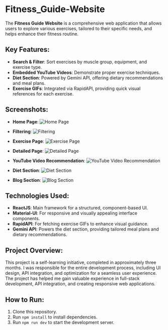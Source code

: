 # Fitness_Guide-Website

The **Fitness Guide Website** is a comprehensive web application that allows users to explore various exercises, tailored to their specific needs, and helps enhance their fitness routine.

## Key Features:
- **Search & Filter**: Sort exercises by muscle group, equipment, and exercise type.
- **Embedded YouTube Videos**: Demonstrate proper exercise techniques.
- **Diet Section**: Powered by Gemini API, offering dietary recommendations and meal plans.
- **Exercise GIFs**: Integrated via RapidAPI, providing quick visual references for each exercise.

## Screenshots:
- **Home Page**:
  ![Home Page](./public/HomePage.png)

- **Filtering**:
  ![Filtering](./public/ExcerciseFilter.png)

- **Exercise Page**:
  ![Exercise Page](./public/ExcercisPage.png)

- **Detailed Page**:
  ![Detailed Page](./public/DetailedExcercisePage.png)

- **YouTube Video Recommendation**:
  ![YouTube Video Recommendation](./.png)

- **Diet Section**:
  ![Diet Section](./public/DietPage.png)

- **Blog Section**:
  ![Blog Section](path/to/blog-section-image.png)

## Technologies Used:
- **ReactJS**: Main framework for a structured, component-based UI.
- **Material-UI**: For responsive and visually appealing interface components.
- **RapidAPI**: For fetching exercise GIFs to enhance visual guidance.
- **Gemini API**: Powers the diet section, providing tailored meal plans and dietary recommendations.

## Project Overview:
This project is a self-learning initiative, completed in approximately three months. I was responsible for the entire development process, including UI design, API integration, and optimization for a seamless user experience. The project has helped me gain valuable experience in full-stack development, API integration, and creating responsive web applications.

## How to Run:
1. Clone this repository.
2. Run `npm install` to install dependencies.
3. Run `npm run dev` to start the development server.

